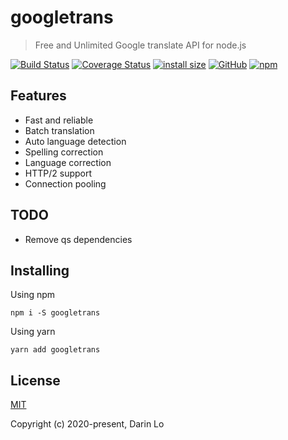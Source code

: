 # googletrans

> Free and Unlimited Google translate API for node.js

[![Build Status](https://travis-ci.com/DarinRowe/googletrans.svg?branch=master)](https://travis-ci.com/DarinRowe/googletrans)
[![Coverage Status](https://coveralls.io/repos/github/DarinRowe/googletrans/badge.svg?branch=master)](https://coveralls.io/github/DarinRowe/googletrans?branch=master)
[![install size](https://packagephobia.now.sh/badge?p=googletrans)](https://packagephobia.now.sh/result?p=googletrans)
[![GitHub](https://img.shields.io/github/license/DarinRowe/googletrans)](https://www.npmjs.com/package/googletrans)
[![npm](https://img.shields.io/npm/v/googletrans)](https://www.npmjs.com/package/googletrans)

## Features

- Fast and reliable
- Batch translation
- Auto language detection
- Spelling correction
- Language correction
- HTTP/2 support
- Connection pooling

## TODO

- Remove qs dependencies

## Installing

Using npm

```
npm i -S googletrans
```

Using yarn

```
yarn add googletrans
```

## License

[MIT](http://opensource.org/licenses/MIT)

Copyright (c) 2020-present, Darin Lo
